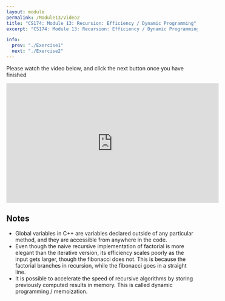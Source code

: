 ```yaml
---
layout: module
permalink: /Module13/Video2
title: "CS174: Module 13: Recursion: Efficiency / Dynamic Programming"
excerpt: "CS174: Module 13: Recursion: Efficiency / Dynamic Programming"

info:
  prev: "./Exercise1"
  next: "./Exercise2"
---
```


Please watch the video below, and click the next button once you have finished

<iframe width="560" height="315" src="https://www.youtube.com/embed/2T4GBl_hAQc" frameborder="0" allow="accelerometer; autoplay; clipboard-write; encrypted-media; gyroscope; picture-in-picture" allowfullscreen></iframe>

<h2>Notes</h2>


<ul>
<li>Global variables in C++ are variables declared outside of any particular method, and they are accessible from anywhere in the code.</li>
<li>Even though the naive recursive implementation of factorial is more elegant than the iterative version, its efficiency scales poorly as the input gets larger, though the fibonacci does not.  This is because the factorial branches in recursion, while the fibonacci goes in a straight line.</li>
<li>It is possible to accelerate the speed of recursive algorithms by storing previously computed results in memory.  This is called dynamic programming / memoization.</li>
</ul>
